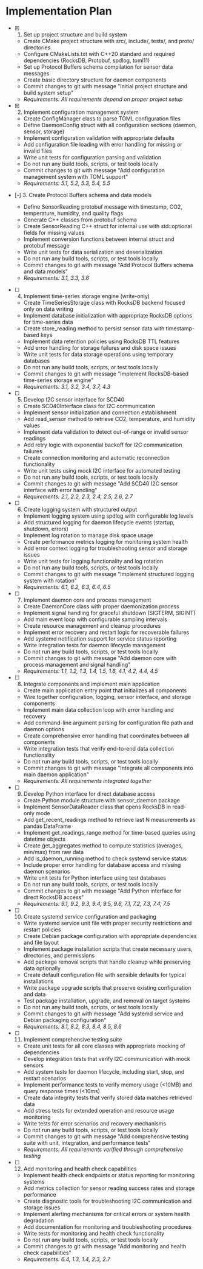 # Implementation Plan

- [x] 1. Set up project structure and build system
  - Create CMake project structure with src/, include/, tests/, and proto/ directories
  - Configure CMakeLists.txt with C++20 standard and required dependencies (RocksDB, Protobuf, spdlog, toml11)
  - Set up Protocol Buffers schema compilation for sensor data messages
  - Create basic directory structure for daemon components
  - Commit changes to git with message "Initial project structure and build system setup"
  - _Requirements: All requirements depend on proper project setup_

- [x] 2. Implement configuration management system
  - Create ConfigManager class to parse TOML configuration files
  - Define DaemonConfig struct with all configuration sections (daemon, sensor, storage)
  - Implement configuration validation with appropriate defaults
  - Add configuration file loading with error handling for missing or invalid files
  - Write unit tests for configuration parsing and validation
  - Do not run any build tools, scripts, or test tools locally
  - Commit changes to git with message "Add configuration management system with TOML support"
  - _Requirements: 5.1, 5.2, 5.3, 5.4, 5.5_

- [-] 3. Create Protocol Buffers schema and data models



  - Define SensorReading protobuf message with timestamp, CO2, temperature, humidity, and quality flags
  - Generate C++ classes from protobuf schema
  - Create SensorReading C++ struct for internal use with std::optional fields for missing values
  - Implement conversion functions between internal struct and protobuf message
  - Write unit tests for data serialization and deserialization
  - Do not run any build tools, scripts, or test tools locally
  - Commit changes to git with message "Add Protocol Buffers schema and data models"
  - _Requirements: 3.1, 3.3, 3.6_

- [ ] 4. Implement time-series storage engine (write-only)
  - Create TimeSeriesStorage class with RocksDB backend focused only on data writing
  - Implement database initialization with appropriate RocksDB options for time-series data
  - Create store_reading method to persist sensor data with timestamp-based keys
  - Implement data retention policies using RocksDB TTL features
  - Add error handling for storage failures and disk space issues
  - Write unit tests for data storage operations using temporary databases
  - Do not run any build tools, scripts, or test tools locally
  - Commit changes to git with message "Implement RocksDB-based time-series storage engine"
  - _Requirements: 3.1, 3.2, 3.4, 3.7, 4.3_

- [ ] 5. Develop I2C sensor interface for SCD40
  - Create SCD40Interface class for I2C communication
  - Implement sensor initialization and connection establishment
  - Add read_sensor method to retrieve CO2, temperature, and humidity values
  - Implement data validation to detect out-of-range or invalid sensor readings
  - Add retry logic with exponential backoff for I2C communication failures
  - Create connection monitoring and automatic reconnection functionality
  - Write unit tests using mock I2C interface for automated testing
  - Do not run any build tools, scripts, or test tools locally
  - Commit changes to git with message "Add SCD40 I2C sensor interface with error handling"
  - _Requirements: 2.1, 2.2, 2.3, 2.4, 2.5, 2.6, 2.7_

- [ ] 6. Create logging system with structured output
  - Implement logging system using spdlog with configurable log levels
  - Add structured logging for daemon lifecycle events (startup, shutdown, errors)
  - Implement log rotation to manage disk space usage
  - Create performance metrics logging for monitoring system health
  - Add error context logging for troubleshooting sensor and storage issues
  - Write unit tests for logging functionality and log rotation
  - Do not run any build tools, scripts, or test tools locally
  - Commit changes to git with message "Implement structured logging system with rotation"
  - _Requirements: 6.1, 6.2, 6.3, 6.4, 6.5_

- [ ] 7. Implement daemon core and process management
  - Create DaemonCore class with proper daemonization process
  - Implement signal handling for graceful shutdown (SIGTERM, SIGINT)
  - Add main event loop with configurable sampling intervals
  - Create resource management and cleanup procedures
  - Implement error recovery and restart logic for recoverable failures
  - Add systemd notification support for service status reporting
  - Write integration tests for daemon lifecycle management
  - Do not run any build tools, scripts, or test tools locally
  - Commit changes to git with message "Add daemon core with process management and signal handling"
  - _Requirements: 1.1, 1.2, 1.3, 1.4, 1.5, 1.6, 4.1, 4.2, 4.4, 4.5_

- [ ] 8. Integrate components and implement main application
  - Create main application entry point that initializes all components
  - Wire together configuration, logging, sensor interface, and storage components
  - Implement main data collection loop with error handling and recovery
  - Add command-line argument parsing for configuration file path and daemon options
  - Create comprehensive error handling that coordinates between all components
  - Write integration tests that verify end-to-end data collection functionality
  - Do not run any build tools, scripts, or test tools locally
  - Commit changes to git with message "Integrate all components into main daemon application"
  - _Requirements: All requirements integrated together_

- [ ] 9. Develop Python interface for direct database access
  - Create Python module structure with sensor_daemon package
  - Implement SensorDataReader class that opens RocksDB in read-only mode
  - Add get_recent_readings method to retrieve last N measurements as pandas DataFrame
  - Implement get_readings_range method for time-based queries using datetime objects
  - Create get_aggregates method to compute statistics (averages, min/max) from raw data
  - Add is_daemon_running method to check systemd service status
  - Include proper error handling for database access and missing daemon scenarios
  - Write unit tests for Python interface using test databases
  - Do not run any build tools, scripts, or test tools locally
  - Commit changes to git with message "Add Python interface for direct RocksDB access"
  - _Requirements: 9.1, 9.2, 9.3, 9.4, 9.5, 9.6, 7.1, 7.2, 7.3, 7.4, 7.5_

- [ ] 10. Create systemd service configuration and packaging
  - Write systemd service unit file with proper security restrictions and restart policies
  - Create Debian package configuration with appropriate dependencies and file layout
  - Implement package installation scripts that create necessary users, directories, and permissions
  - Add package removal scripts that handle cleanup while preserving data optionally
  - Create default configuration file with sensible defaults for typical installations
  - Write package upgrade scripts that preserve existing configuration and data
  - Test package installation, upgrade, and removal on target systems
  - Do not run any build tools, scripts, or test tools locally
  - Commit changes to git with message "Add systemd service and Debian packaging configuration"
  - _Requirements: 8.1, 8.2, 8.3, 8.4, 8.5, 8.6_

- [ ] 11. Implement comprehensive testing suite
  - Create unit tests for all core classes with appropriate mocking of dependencies
  - Develop integration tests that verify I2C communication with mock sensors
  - Add system tests for daemon lifecycle, including start, stop, and restart scenarios
  - Implement performance tests to verify memory usage (<10MB) and query response times (<10ms)
  - Create data integrity tests that verify stored data matches retrieved data
  - Add stress tests for extended operation and resource usage monitoring
  - Write tests for error scenarios and recovery mechanisms
  - Do not run any build tools, scripts, or test tools locally
  - Commit changes to git with message "Add comprehensive testing suite with unit, integration, and performance tests"
  - _Requirements: All requirements verified through comprehensive testing_

- [ ] 12. Add monitoring and health check capabilities
  - Implement health check endpoints or status reporting for monitoring systems
  - Add metrics collection for sensor reading success rates and storage performance
  - Create diagnostic tools for troubleshooting I2C communication and storage issues
  - Implement alerting mechanisms for critical errors or system health degradation
  - Add documentation for monitoring and troubleshooting procedures
  - Write tests for monitoring and health check functionality
  - Do not run any build tools, scripts, or test tools locally
  - Commit changes to git with message "Add monitoring and health check capabilities"
  - _Requirements: 6.4, 1.3, 1.4, 2.3, 2.7_